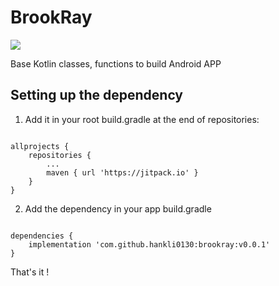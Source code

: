 # BrookRay

[![](https://jitpack.io/v/hankli0130/brookray.svg)](https://jitpack.io/#hankli0130/brookray)

Base Kotlin classes, functions to build Android APP

## Setting up the dependency

1. Add it in your root build.gradle at the end of repositories:

```

allprojects {
    repositories {
        ...
        maven { url 'https://jitpack.io' }
    }
}

```

2. Add the dependency in your app build.gradle

```

dependencies {
    implementation 'com.github.hankli0130:brookray:v0.0.1'
}

```

That's it !